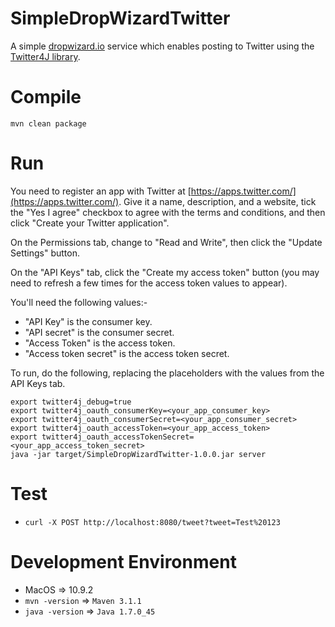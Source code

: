 SimpleDropWizardTwitter
=======================

A simple [dropwizard.io](http://dropwizard.io) service which enables posting to Twitter using the [Twitter4J library](https://github.com/yusuke/twitter4j).

Compile
=======
  `mvn clean package`

Run
===
  You need to register an app with Twitter at [https://apps.twitter.com/](https://apps.twitter.com/). Give it a name,
  description, and a website, tick the "Yes I agree" checkbox to agree with the terms and conditions, and then click
  "Create your Twitter application".

  On the Permissions tab, change to "Read and Write", then click the "Update Settings" button.

  On the "API Keys" tab, click the "Create my access token" button (you may need to refresh a few times for the access
  token values to appear).

  You'll need the following values:-
  * "API Key" is the consumer key.
  * "API secret" is the consumer secret.
  * "Access Token" is the access token.
  * "Access token secret" is the access token secret.

  To run, do the following, replacing the placeholders with the values from the API Keys tab.
  ```
  export twitter4j_debug=true
  export twitter4j_oauth_consumerKey=<your_app_consumer_key>
  export twitter4j_oauth_consumerSecret=<your_app_consumer_secret>
  export twitter4j_oauth_accessToken=<your_app_access_token>
  export twitter4j_oauth_accessTokenSecret=<your_app_access_token_secret>
  java -jar target/SimpleDropWizardTwitter-1.0.0.jar server
  ```

Test
====
  * `curl -X POST http://localhost:8080/tweet?tweet=Test%20123`


Development Environment
=======================

  * MacOS => 10.9.2
  * `mvn -version` => `Maven 3.1.1`
  * `java -version` => `Java 1.7.0_45`

